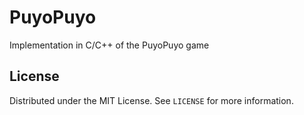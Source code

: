 # PuyoPuyo
Implementation in C/C++ of the PuyoPuyo game

## License

Distributed under the MIT License. See `LICENSE` for more information.
